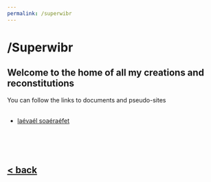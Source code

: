 ```yaml
---
permalink: /superwibr
---
```

# /Superwibr
## Welcome to the home of all my creations and reconstitutions
You can follow the links to documents and pseudo-sites<br/>
<br/>

- [laévaél soaéraéfet](./ls/home.md)

<br/>
<br/>
<br/>

## [< back](../index.md)
